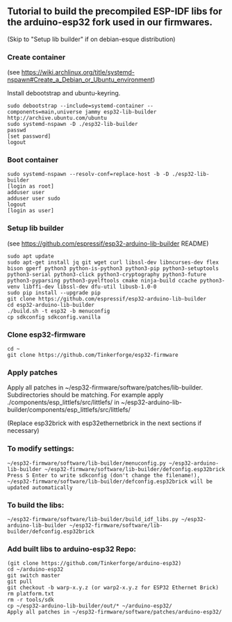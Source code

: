 ## Tutorial to build the precompiled ESP-IDF libs for the arduino-esp32 fork used in our firmwares.

(Skip to "Setup lib builder" if on debian-esque distribution)

### Create container
(see https://wiki.archlinux.org/title/systemd-nspawn#Create_a_Debian_or_Ubuntu_environment)

Install debootstrap and ubuntu-keyring.

    sudo debootstrap --include=systemd-container --components=main,universe jammy esp32-lib-builder http://archive.ubuntu.com/ubuntu
    sudo systemd-nspawn -D ./esp32-lib-builder
    passwd
    [set password]
    logout

### Boot container
    sudo systemd-nspawn --resolv-conf=replace-host -b -D ./esp32-lib-builder
    [login as root]
    adduser user
    adduser user sudo
    logout
    [login as user]

### Setup lib builder
(see https://github.com/espressif/esp32-arduino-lib-builder README)

    sudo apt update
    sudo apt-get install jq git wget curl libssl-dev libncurses-dev flex bison gperf python3 python-is-python3 python3-pip python3-setuptools python3-serial python3-click python3-cryptography python3-future python3-pyparsing python3-pyelftools cmake ninja-build ccache python3-venv libffi-dev libssl-dev dfu-util libusb-1.0-0
    sudo pip install --upgrade pip
    git clone https://github.com/espressif/esp32-arduino-lib-builder
    cd esp32-arduino-lib-builder
    ./build.sh -t esp32 -b menuconfig
    cp sdkconfig sdkconfig.vanilla

### Clone esp32-firmware
    cd ~
    git clone https://github.com/Tinkerforge/esp32-firmware

### Apply patches
Apply all patches in ~/esp32-firmware/software/patches/lib-builder. Subdirectories should be matching.
For example apply ./components/esp_littlefs/src/littlefs/ in ~/esp32-arduino-lib-builder/components/esp_littlefs/src/littlefs/

(Replace esp32brick with esp32ethernetbrick in the next sections if necessary)

### To modify settings:
    ~/esp32-firmware/software/lib-builder/menuconfig.py ~/esp32-arduino-lib-builder ~/esp32-firmware/software/lib-builder/defconfig.esp32brick
    Press S Enter to write sdkconfig (don't change the filename!), ~/esp32-firmware/software/lib-builder/defconfig.esp32brick will be updated automatically

### To build the libs:
    ~/esp32-firmware/software/lib-builder/build_idf_libs.py ~/esp32-arduino-lib-builder ~/esp32-firmware/software/lib-builder/defconfig.esp32brick

### Add built libs to arduino-esp32 Repo:
    (git clone https://github.com/Tinkerforge/arduino-esp32)
    cd ~/arduino-esp32
    git switch master
    git pull
    git checkout -b warp-x.y.z (or warp2-x.y.z for ESP32 Ethernet Brick)
    rm platform.txt
    rm -r tools/sdk
    cp ~/esp32-arduino-lib-builder/out/* ~/arduino-esp32/
    Apply all patches in ~/esp32-firmware/software/patches/arduino-esp32/

